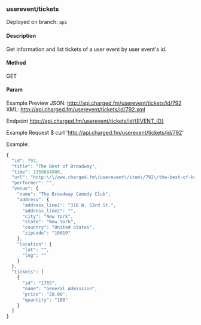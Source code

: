 ### **userevent/tickets**

Deployed on branch: `api`

#### **Description**

Get information and list tickets of a user event by user event's id.

#### **Method**

GET

#### **Param**

Example Preview
JSON: http://api.charged.fm/userevent/tickets/id/792
XML: http://api.charged.fm/userevent/tickets/id/792.xml

Endpoint
http://api.charged.fm/userevent/tickets/id/{EVENT_ID}

Example Request
$ curl 'http://api.charged.fm/userevent/tickets/id/792'

Example:

```javascript
{
  "id": 792,
  "title": "The Best of Broadway",
  "time": 1359684000,
  "url": "http:\/\/www.charged.fm\/userevent\/item\/792\/the-best-of-broadway",
  "performer": "",
  "venue": {
    "name": "The Broadway Comedy Club",
    "address": {
      "address_line1": "318 W. 53rd St.",
      "address_line2": "",
      "city": "New York",
      "state": "New York",
      "country": "United States",
      "zipcode": "10019"
    },
    "location": {
      "lat": "",
      "lng": ""
    }
  },
  "tickets": [
    {
      "id": "1765",
      "name": "General Admission",
      "price": "20.00",
      "quantity": "180"
    }
  ]
}
```

